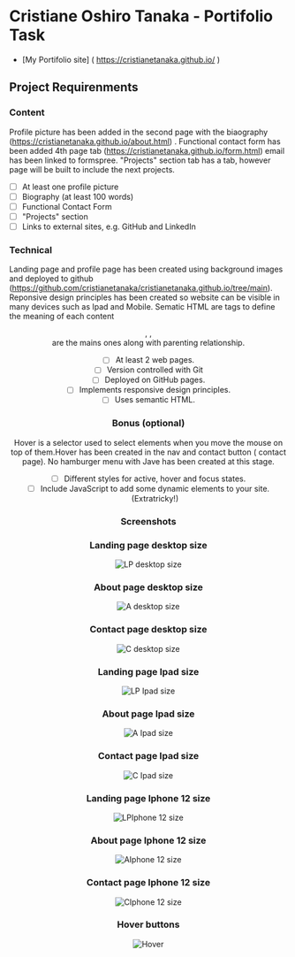 # Cristiane Oshiro Tanaka - Portifolio Task
- [My Portifolio site] ( https://cristianetanaka.github.io/ )
## Project Requirenments
### Content
Profile picture has been added in the second page with the biaography  (https://cristianetanaka.github.io/about.html) . Functional contact form has been added 4th page tab (https://cristianetanaka.github.io/form.html) email has been linked to formspree. "Projects" section tab has a tab, however page will be built to include the next projects.
- [ ] At least one profile picture
- [ ] Biography (at least 100 words)
- [ ] Functional Contact Form
- [ ] "Projects" section
- [ ] Links to external sites, e.g. GitHub and LinkedIn
### Technical
Landing page and profile page has been created using background images and deployed to github (https://github.com/cristianetanaka/cristianetanaka.github.io/tree/main). Reponsive design principles has been created so website can be visible in many devices such as Ipad and Mobile.  Sematic HTML are tags to define the meaning of each content <header> , <body>, <footer> are the mains ones along with parenting relationship.
- [ ] At least 2 web pages.
- [ ] Version controlled with Git
- [ ] Deployed on GitHub pages.
- [ ] Implements responsive design principles.
- [ ] Uses semantic HTML.
### Bonus (optional) 
Hover is a selector used to select elements when you move the mouse on top of them.Hover has been created in the nav and contact button ( contact page). No hamburger menu with Jave has been created at this stage. 
- [ ] Different styles for active, hover and focus states.
- [ ] Include JavaScript to add some dynamic elements to your site. (Extratricky!)
### Screenshots

### Landing page desktop size
![LP desktop size](https://raw.githubusercontent.com/cristianetanaka/cristianetanaka.github.io/844609e5ffd3582278939e50b1232200cde86038/images/landing%20page%20desktop%20size.png)
### About page desktop size
![A desktop size ](https://raw.githubusercontent.com/cristianetanaka/cristianetanaka.github.io/844609e5ffd3582278939e50b1232200cde86038/images/About%20page%20desktop%20size.png)
### Contact page desktop size
![C desktop size](https://github.com/cristianetanaka/cristianetanaka.github.io/blob/844609e5ffd3582278939e50b1232200cde86038/images/contact%20page%20desktop%20size.png)
### Landing page Ipad size
![LP Ipad size](https://raw.githubusercontent.com/cristianetanaka/cristianetanaka.github.io/844609e5ffd3582278939e50b1232200cde86038/images/landing%20page%20ipad.png)
### About page Ipad size
![A Ipad size](https://raw.githubusercontent.com/cristianetanaka/cristianetanaka.github.io/844609e5ffd3582278939e50b1232200cde86038/images/iphone%2012about.png)
### Contact page Ipad size
![C Ipad size](https://github.com/cristianetanaka/cristianetanaka.github.io/blob/844609e5ffd3582278939e50b1232200cde86038/images/landing%20page%20ipad.png)
### Landing page   Iphone 12 size
![LPIphone 12 size](https://raw.githubusercontent.com/cristianetanaka/cristianetanaka.github.io/844609e5ffd3582278939e50b1232200cde86038/images/iphone%2012%20landing%20page.png)
### About page  Iphone 12 size
![AIphone 12 size](https://raw.githubusercontent.com/cristianetanaka/cristianetanaka.github.io/844609e5ffd3582278939e50b1232200cde86038/images/iphone%2012about.png)
### Contact page  Iphone 12 size
![CIphone 12 size](https://raw.githubusercontent.com/cristianetanaka/cristianetanaka.github.io/844609e5ffd3582278939e50b1232200cde86038/images/iphone%2012%20contact%20page.png)
### Hover buttons
![Hover](https://raw.githubusercontent.com/cristianetanaka/cristianetanaka.github.io/844609e5ffd3582278939e50b1232200cde86038/images/Hover%20buttons.png)
